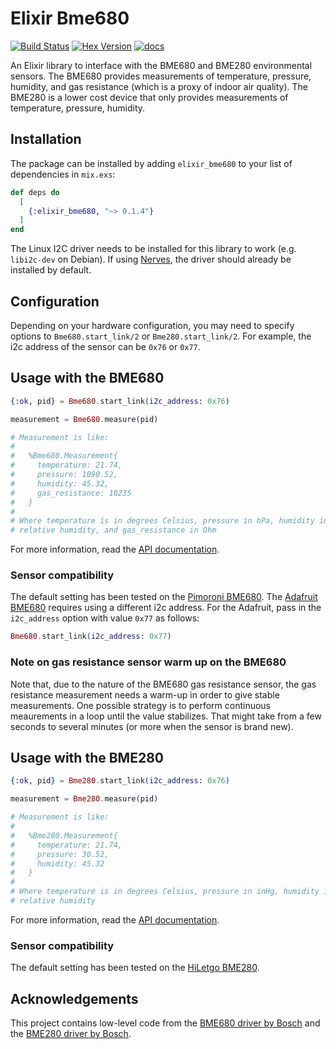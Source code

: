 # Elixir Bme680

[![Build Status](https://travis-ci.org/lucaong/elixir_bme680.svg?branch=master)](https://travis-ci.org/lucaong/elixir_bme680) [![Hex Version](https://img.shields.io/hexpm/v/elixir_bme680.svg)](https://hex.pm/packages/elixir_bme680) [![docs](https://img.shields.io/badge/docs-hexpm-blue.svg)](https://hexdocs.pm/elixir_bme680/)

An Elixir library to interface with the BME680 and BME280 environmental sensors. The BME680
provides measurements of temperature, pressure, humidity, and gas resistance
(which is a proxy of indoor air quality). The BME280 is a lower cost device that only
provides measurements of temperature, pressure, humidity.

## Installation

The package can be installed
by adding `elixir_bme680` to your list of dependencies in `mix.exs`:

```elixir
def deps do
  [
    {:elixir_bme680, "~> 0.1.4"}
  ]
end
```

The Linux I2C driver needs to be installed for this library to work (e.g.
`libi2c-dev` on Debian). If using [Nerves](https://nerves-project.org), the
driver should already be installed by default.

## Configuration

Depending on your hardware configuration, you may need to specify options to `Bme680.start_link/2` or `Bme280.start_link/2`.
For example, the i2c address of the sensor can be `0x76` or `0x77`.

## Usage with the BME680

```elixir
{:ok, pid} = Bme680.start_link(i2c_address: 0x76)

measurement = Bme680.measure(pid)

# Measurement is like:
#
#   %Bme680.Measurement{
#     temperature: 21.74,
#     pressure: 1090.52,
#     humidity: 45.32,
#     gas_resistance: 10235
#   }
#
# Where temperature is in degrees Celsius, pressure in hPa, humidity in %
# relative humidity, and gas_resistance in Ohm
```

For more information, read the [API documentation](https://hexdocs.pm/elixir_bme680/Bme680.html).

### Sensor compatibility

The default setting has been tested on the [Pimoroni
BME680](https://shop.pimoroni.com/products/bme680-breakout). The [Adafruit
BME680](https://www.adafruit.com/product/3660) requires using a different i2c
address. For the Adafruit, pass in the `i2c_address` option with value `0x77` as
follows:

```elixir
Bme680.start_link(i2c_address: 0x77)
```

### Note on gas resistance sensor warm up on the BME680

Note that, due to the nature of the BME680 gas resistance sensor, the gas
resistance measurement needs a warm-up in order to give stable measurements. One
possible strategy is to perform continuous meaurements in a loop until the value
stabilizes. That might take from a few seconds to several minutes (or more when
the sensor is brand new).

## Usage with the BME280

```elixir
{:ok, pid} = Bme280.start_link(i2c_address: 0x76)

measurement = Bme280.measure(pid)

# Measurement is like:
#
#   %Bme280.Measurement{
#     temperature: 21.74,
#     pressure: 30.52,
#     humidity: 45.32
#   }
#
# Where temperature is in degrees Celsius, pressure in inHg, humidity in %
# relative humidity
```

For more information, read the [API documentation](https://hexdocs.pm/elixir_bme680/Bme280.html).

### Sensor compatibility

The default setting has been tested on the [HiLetgo
BME280](https://www.amazon.com/gp/product/B01N47LZ4P/).

## Acknowledgements

This project contains low-level code from the [BME680 driver by
Bosch](https://github.com/BoschSensortec/BME680_driver) and the
[BME280 driver by Bosch](https://github.com/BoschSensortec/BME280_driver).
